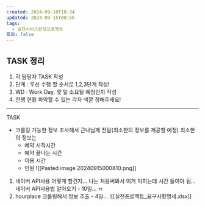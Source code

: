 ```yaml
---
created: 2024-09-10T18:34
updated: 2024-09-15T00:56
tags:
  - 실전서비스런칭프로젝트
회의: false
---
```

## TASK 정리
1. 각 담당자 TASK 작성
2. 단계 : 우선 수행 할 순서로 1,2,3단계 작성!
3. WD : Work Day, 몇 일 소요될 예정인지 작성
4. 진행 현황 파악할 수 있는 각자 색깔 정해주세요!

---
TASK 
- 크롤링 가능한 정보 조사해서 근나님께 전달(최소한의 정보를 제공할 예정)
  최소한의 정보는
  - 예약 시작시간
  - 예약 끝나는 시간
  - 이용 시간
  - 인원
![[Pasted image 20240915000810.png]]

1. 네이버 API사용 어떻게 할건지... 나는 처음써봐서 이거 익히는데 시간 들여야 됨...
	  네이버 API사용법 알아오기 - 10일... ㅠ
2. hourplace 크롤링해서 정보 추출 - 4일...
   ![[실전프로젝트_요구사항명세.xlsx]]
